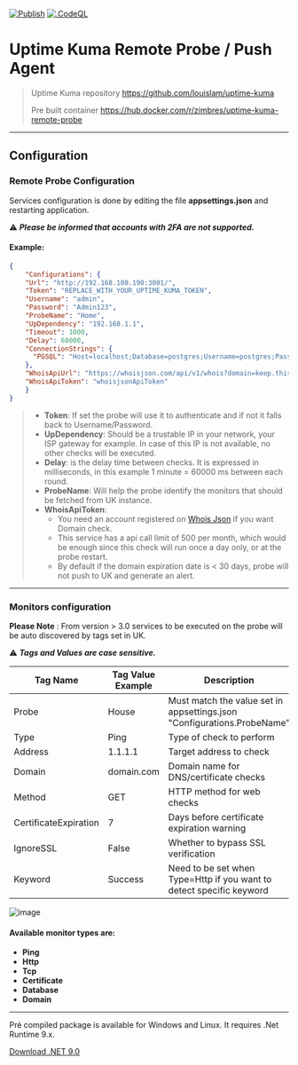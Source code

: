 [![Publish](https://github.com/zimbres/UptimeKumaRemoteProbe/actions/workflows/dotnet.yml/badge.svg?event=release)](https://github.com/zimbres/UptimeKumaRemoteProbe/actions/workflows/dotnet.yml) [![.CodeQL](https://github.com/zimbres/UptimeKumaRemoteProbe/actions/workflows/codeql-analysis.yml/badge.svg)](https://github.com/zimbres/UptimeKumaRemoteProbe/actions/workflows/codeql-analysis.yml)

# Uptime Kuma Remote Probe / Push Agent

>Uptime Kuma repository https://github.com/louislam/uptime-kuma
>
>Pre built container https://hub.docker.com/r/zimbres/uptime-kuma-remote-probe

---
## Configuration

### Remote Probe Configuration

Services configuration is done by editing the file **appsettings.json** and restarting application.

:warning: ***Please be informed that accounts with 2FA are not supported.***

#### Example:
```json
{
    "Configurations": {
    "Url": "http://192.168.100.190:3001/",
    "Token": "REPLACE_WITH_YOUR_UPTIME_KUMA_TOKEN",
    "Username": "admin",
    "Password": "Admin123",
    "ProbeName": "Home",
    "UpDependency": "192.168.1.1",
    "Timeout": 1000,
    "Delay": 60000,
    "ConnectionStrings": {
      "PGSQL": "Host=localhost;Database=postgres;Username=postgres;Password=postgres"
    },
    "WhoisApiUrl": "https://whoisjson.com/api/v1/whois?domain=keep.this&format=json",
    "WhoisApiToken": "whoisjsonApiToken"
    }
}
```
>- **Token**: If set the probe will use it to authenticate and if not it falls back to Username/Password.
>- **UpDependency**: Should be a trustable IP in your network, your ISP gateway for example. In case of this IP is not available, no other checks will be executed.
>- **Delay**: is the delay time between checks. It is expressed in milliseconds, in this example 1 minute = 60000 ms between each round.
>- **ProbeName**: Will help the probe identify the monitors that should be fetched from UK instance.
>- **WhoisApiToken**: 
>   - You need an account registered on [Whois Json](https://whoisjson.com/) if you want Domain check. 
>   - This service has a api call limit of 500 per month, which would be enough since this check will run once a day only, or at the probe restart. 
>   - By default if the domain expiration date is < 30 days, probe will not push to UK and generate an alert.
---

### Monitors configuration 

**Please Note** : From version > 3.0 services to be executed on the probe will be auto discovered by tags set in UK.

:warning: ***Tags and Values are case sensitive.***

|       Tag Name        | Tag Value Example |                           Description                                     |
|-----------------------|-------------------|---------------------------------------------------------------------------|
| Probe                 | House             | Must match the value set in appsettings.json "Configurations.ProbeName"   |
| Type                  | Ping              | Type of check to perform                                                  |
| Address               | 1.1.1.1           | Target address to check                                                   |
| Domain                | domain.com        | Domain name for DNS/certificate checks                                    |
| Method                | GET               | HTTP method for web checks                                                |
| CertificateExpiration | 7                 | Days before certificate expiration warning                                |
| IgnoreSSL             | False             | Whether to bypass SSL verification                                        |
| Keyword               | Success           | Need to be set when Type=Http if you want to detect specific keyword      |

![image](https://github.com/zimbres/UptimeKumaRemoteProbe/assets/29772043/a4a9fd07-4f33-4f4f-9c27-24b59be42b28)

#### Available monitor types are:
- **Ping**
- **Http**
- **Tcp**
- **Certificate**
- **Database**
- **Domain**

---

Pré compiled package is available for Windows and Linux. It requires .Net Runtime 9.x.

[Download .NET 9.0](https://dotnet.microsoft.com/en-us/download/dotnet/9.0)
